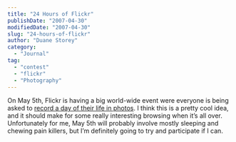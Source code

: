 ```yaml
---
title: "24 Hours of Flickr"
publishDate: "2007-04-30"
modifiedDate: "2007-04-30"
slug: "24-hours-of-flickr"
author: "Duane Storey"
category:
  - "Journal"
tag:
  - "contest"
  - "flickr"
  - "Photography"
---
```


On May 5th, Flickr is having a big world-wide event were everyone is being asked to [record a day of their life in photos](http://blog.flickr.com/flickrblog/2007/04/its_coming_24_h.html). I think this is a pretty cool idea, and it should make for some really interesting browsing when it’s all over. Unfortunately for me, May 5th will probably involve mostly sleeping and chewing pain killers, but I’m definitely going to try and participate if I can.